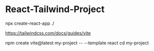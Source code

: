 # React-Tailwind-Project

npx create-react-app ./

https://tailwindcss.com/docs/guides/vite

npm create vite@latest my-project -- --template react
cd my-project
